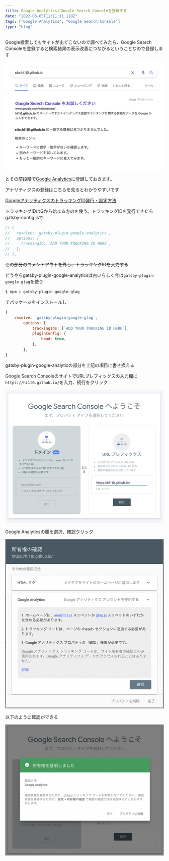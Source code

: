 ```yaml
---
title: Google AnalyticsとGoogle Search Consoleを登録する
date: "2022-03-05T11:11:11.110Z"
tags: ["Google Analytics", "Google Search Console"]
type: "blog"
---
```


Google検索してもサイトが出てこないので調べてみたら、Google Search Consoleを登録すると検索結果の表示改善につながるということなので登録します
<div style="width: 100%; margin-left: auto; margin-right: auto">

![test](1.png)

</div>

とその前段階で[Google Analytics](https://analytics.google.com/)に登録しておきます。

アナリティクスの登録はこちらを見るとわかりやすいです

[GoogleアナリティクスのトラッキングID発行・設定方法](https://www.gpol.co.jp/blog/100)

トラッキングIDはGから始まる方のを使う。トラッキングIDを発行できたらgatsby-config.jsで
```js
// {
//   resolve: `gatsby-plugin-google-analytics`,
//   options: {
//     trackingId: `ADD YOUR TRACKING ID HERE`,
//   },
// },
```
~~この部分のコメントアウトを外し、トラッキングIDを入力する~~

どうやらgatsby-plugin-google-analyticsは古いらしく今は`gatsby-plugin-google-gtag`を使う

```js
$ npm i gatsby-plugin-google-gtag
```
でパッケージをインストールし

```js
{
    resolve: `gatsby-plugin-google-gtag`,
        options: {
            trackingIds: [`ADD YOUR TRACKING ID HERE`],
            pluginConfig: {
                head: true,
            },
        },
}
```
gatsby-plugin-google-analyticの部分を上記の項目に書き換える

Google Search ConsoleのサイトでURLプレフィックスの入力欄に`https://hi1t0.github.io/`を入力、続行をクリック

<div style="width: 100%; margin-left: auto; margin-right: auto">

![test](2.png)

</div>

Google Analyticsの欄を選択、確認クリック

<div style="width: 100%; margin-left: auto; margin-right: auto">

![test](3.png)

</div>

以下のように確認ができる

<div style="width: 100%; margin-left: auto; margin-right: auto">

![test](4.png)

</div>